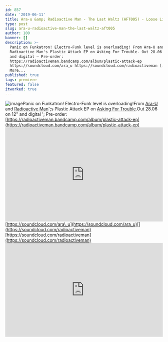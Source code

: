 ```yaml
---
id: 857
date: '2019-06-11'
title: Ara-u &amp; Radioactive Man - The Last Waltz (AFT005) - Loose Lips
type: post
slug: ara-u-radioactive-man-the-last-waltz-aft005
author: 100
banner: []
description: >-
  Panic on Funkatron! Electro-Funk level is overloading! From Ara-U and
  Radioactive Man's Plastic Attack EP on Asking For Trouble. Out 28.06 on 12"
  and digital – Pre-order:
  https://radioactiveman.bandcamp.com/album/plastic-attack-ep
  https://soundcloud.com/ara_u https://soundcloud.com/radioactiveman [...]Read
  More...
published: true
tags: premiere
featured: false
itworked: true
---
```

![image](../undefined)Panic on Funkatron! Electro-Funk level is overloading!From [Ara-U](https://ara-u.bandcamp.com/releases) and [Radioactive Man](https://www.residentadvisor.net/dj/radioactiveman)';s Plastic Attack EP on [Asking For Trouble](https://www.residentadvisor.net/record-label.aspx?id=14938).Out 28.06 on 12" and digital '; Pre-order: [](https://radioactiveman.bandcamp.com/album/plastic-attack-ep)[https://radioactiveman.bandcamp.com/album/plastic-attack-ep](https://radioactiveman.bandcamp.com/album/plastic-attack-ep)<iframe width='100%' height='300' scrolling='no' frameborder='no' allow='autoplay' src='https://w.soundcloud.com/player/?url=https%3A//api.soundcloud.com/tracks/635192532&color=%23ff5500&auto_play=false&hide_related=false&show_comments=true&show_user=true&show_reposts=false&show_teaser=true'></iframe>[](https://soundcloud.com/ara_u)[https://soundcloud.com/ara\_u](https://soundcloud.com/ara_u)[](https://soundcloud.com/radioactiveman)[https://soundcloud.com/radioactiveman](https://soundcloud.com/radioactiveman)<iframe width='100%' height='300' scrolling='no' frameborder='no' allow='autoplay' src='https://www.youtube.com/embed/Xq__1vv0mpc'></iframe>